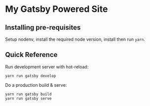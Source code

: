 # My Gatsby Powered Site

## Installing pre-requisites

Setup nodenv, install the required node version, install then run `yarn`.

## Quick Reference

Run development server with hot-reload:

```shell
yarn run gatsby develop
```

Do a production build & serve:

```shell
yarn run gatsby build
yarn run gatsby serve
```

